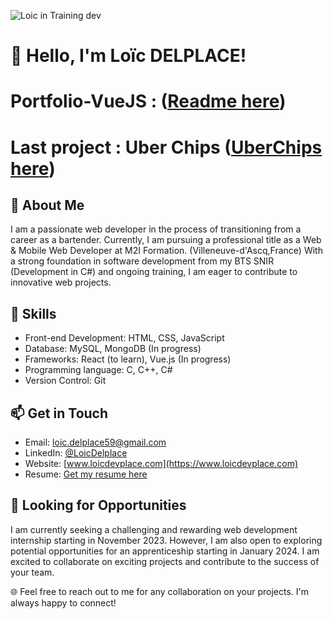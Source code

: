 ![Loic in Training dev](https://imgur.com/JBn8EER.png)
# 👋 Hello, I'm Loïc DELPLACE!
# Portfolio-VueJS : ([Readme here](https://github.com/LoicDelplace/portfolio-vuejs/blob/main/README.md))
# Last project : Uber Chips ([UberChips here](https://github.com/LoicDelplace/UberChips))
## 🌟 About Me
I am a passionate web developer in the process of transitioning from a career as a bartender.
Currently, I am pursuing a professional title as a Web & Mobile Web Developer at M2I Formation. (Villeneuve-d'Ascq,France)
With a strong foundation in software development from my BTS SNIR (Development in C#) and ongoing training, I am eager to contribute to innovative web projects.

## 🚀 Skills
- Front-end Development: HTML, CSS, JavaScript
- Database: MySQL, MongoDB (In progress)
- Frameworks: React (to learn), Vue.js (In progress)
- Programming language: C, C++, C#
- Version Control: Git

## 📫 Get in Touch
- Email: [loic.delplace59@gmail.com](mailto:loic.delplace59@gmail.com)
- LinkedIn: [@LoicDelplace](https://www.linkedin.com/in/loicdelplace/)
- Website: [www.loicdevplace.com](https://www.loicdevplace.com)
- Resume: [Get my resume here](https://www.loicdevplace.com/resume/CV-Loic-DELPLACE.pdf)

## 💼 Looking for Opportunities
I am currently seeking a challenging and rewarding web development internship starting in November 2023. However, I am also open to exploring potential opportunities for an apprenticeship starting in January 2024. I am excited to collaborate on exciting projects and contribute to the success of your team.

🌐 Feel free to reach out to me for any collaboration on your projects. I'm always happy to connect!
